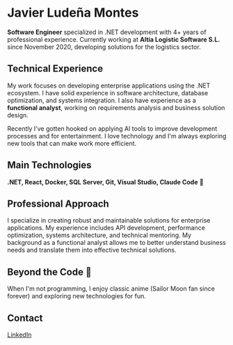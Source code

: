 # Javier Ludeña Montes

**Software Engineer** specialized in .NET development with 4+ years of professional experience. Currently working at **Altia Logistic Software S.L.** since November 2020, developing solutions for the logistics sector.

## Technical Experience

My work focuses on developing enterprise applications using the .NET ecosystem. I have solid experience in software architecture, database optimization, and systems integration. I also have experience as a **functional analyst**, working on requirements analysis and business solution design.

Recently I've gotten hooked on applying AI tools to improve development processes and for entertainment. I love technology and I'm always exploring new tools that can make work more efficient.

## Main Technologies

**.NET, React, Docker, SQL Server, Git, Visual Studio, Claude Code** 🤖

## Professional Approach

I specialize in creating robust and maintainable solutions for enterprise applications. My experience includes API development, performance optimization, systems architecture, and technical mentoring. My background as a functional analyst allows me to better understand business needs and translate them into effective technical solutions.

## Beyond the Code 🌙

When I'm not programming, I enjoy classic anime (Sailor Moon fan since forever) and exploring new technologies for fun.

## Contact

[LinkedIn](https://es.linkedin.com/in/javier-ludena)
